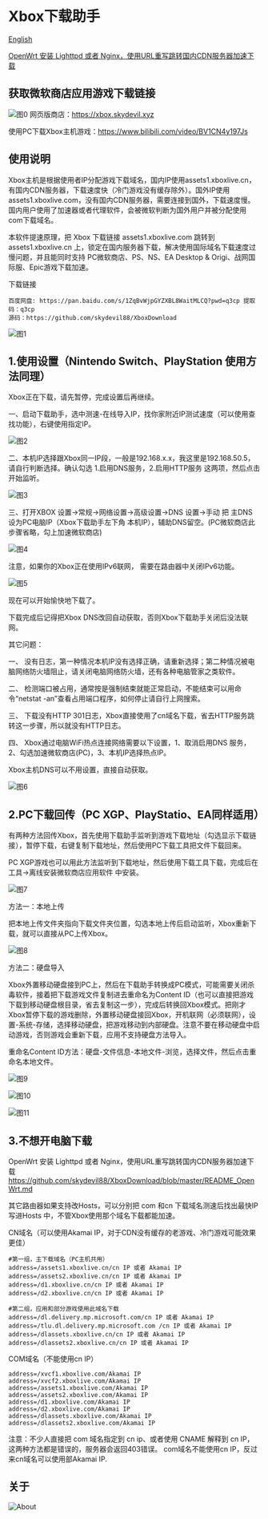 # Xbox下载助手
[English](https://github.com/skydevil88/XboxDownload-EN)

[OpenWrt 安装 Lighttpd 或者 Nginx，使用URL重写跳转国内CDN服务器加速下载](./README_OpenWrt.md)

获取微软商店应用游戏下载链接
---
![图0](doc/pm00.gif)
网页版商店：https://xbox.skydevil.xyz

使用PC下载Xbox主机游戏：https://www.bilibili.com/video/BV1CN4y197Js


使用说明
---
Xbox主机是根据使用者IP分配游戏下载域名，国内IP使用assets1.xboxlive.cn，有国内CDN服务器，下载速度快（冷门游戏没有缓存除外）。国外IP使用assets1.xboxlive.com，没有国内CDN服务器，需要连接到国外，下载速度慢。国内用户使用了加速器或者代理软件，会被微软判断为国外用户并被分配使用com下载域名。


本软件提速原理，把 Xbox 下载链接 assets1.xboxlive.com 跳转到 assets1.xboxlive.cn 上，锁定在国内服务器下载，解决使用国际域名下载速度过慢问题，并且能同时支持 PC微软商店、PS、NS、EA Desktop & Origi、战网国际服、Epic游戏下载加速。

下载链接
```
百度网盘: https://pan.baidu.com/s/1ZqBvWjpGYZXBL8WaitMLCQ?pwd=q3cp 提取码：q3cp
源码：https://github.com/skydevil88/XboxDownload
```
![图1](doc/pm01.png)

1.使用设置（Nintendo Switch、PlayStation 使用方法同理）
---
Xbox正在下载，请先暂停，完成设置后再继续。

一、启动下载助手，选中测速-在线导入IP，找你家附近IP测试速度（可以使用查找功能），右键使用指定IP。

![图2](doc/pm02.png)

二、本机IP选择跟Xbox同一IP段，一般是192.168.x.x，我这里是192.168.50.5，请自行判断选择。确认勾选 1.启用DNS服务，2.启用HTTP服务 这两项，然后点击 开始监听。

![图3](doc/pm03.png)


三、打开XBOX 设置->常规->网络设置->高级设置->DNS 设置->手动 把 主DNS 设为PC电脑IP（Xbox下载助手左下角 本机IP），辅助DNS留空。(PC微软商店此步骤省略，勾上加速微软商店)

![图4](doc/pm04.png)

注意，如果你的Xbox正在使用IPv6联网， 需要在路由器中关闭IPv6功能。

![图5](doc/pm05.png)

现在可以开始愉快地下载了。

下载完成后记得把Xbox DNS改回自动获取，否则Xbox下载助手关闭后没法联网。


其它问题：

一、	没有日志，第一种情况本机IP没有选择正确，请重新选择；第二种情况被电脑网络防火墙阻止，请关闭电脑网络防火墙，还有各种电脑管家之类软件。

二、	检测端口被占用，通常按是强制结束就能正常启动，不能结束可以用命令“netstat -an”查看占用端口程序，如何停止请自行上网搜索。

三、	下载没有HTTP 301日志，Xbox直接使用了cn域名下载，省去HTTP服务跳转这一步骤，所以就没有HTTP日志。

四、	Xbox通过电脑WiFi热点连接网络需要以下设置，1、取消启用DNS 服务，2、勾选加速微软商店(PC)，3、本机IP选择热点IP。

Xbox主机DNS可以不用设置，直接自动获取。

![图6](doc/pm06.png)


2.PC下载回传（PC XGP、PlayStatio、EA同样适用）
---
有两种方法回传Xbox，首先使用下载助手监听到游戏下载地址（勾选显示下载链接），暂停下载，右键复制下载地址，然后使用PC下载工具把文件下载回来。

PC XGP游戏也可以用此方法监听到下载地址，然后使用下载工具下载，完成后在 工具->离线安装微软商店应用软件 中安装。

![图7](doc/pm07.png)

方法一：本地上传

把本地上传文件夹指向下载文件夹位置，勾选本地上传后启动监听，Xbox重新下载，就可以直接从PC上传Xbox。

![图8](doc/pm08.png)

方法二：硬盘导入

Xbox外置移动硬盘接到PC上，然后在下载助手转换成PC模式，可能需要关闭杀毒软件，接着把下载游戏文件复制进去重命名为Content ID（也可以直接把游戏下载到移动硬盘根目录，省去复制这一步），完成后转换回Xbox模式。把刚才Xbox暂停下载的游戏删除，外置移动硬盘接回Xbox，开机联网（必须联网），设置-系统-存储，选择移动硬盘，把游戏移动到内部硬盘。注意不要在移动硬盘中启动游戏，否则游戏会重新下载，应用不支持硬盘方法导入。 

重命名Content ID方法：硬盘-文件信息-本地文件-浏览，选择文件，然后点击重命名本地文件。

![图9](doc/pm09.png)

![图10](doc/pm10.png)

![图11](doc/pm11.png)


3.不想开电脑下载
---
OpenWrt 安装 Lighttpd 或者 Nginx，使用URL重写跳转国内CDN服务器加速下载
https://github.com/skydevil88/XboxDownload/blob/master/README_OpenWrt.md


其它路由器如果支持改Hosts，可以分别把 com 和cn 下载域名测速后找出最快IP写进Hosts 中，不管Xbox使用那个域名下载都能加速。

CN域名（可以使用Akamai IP，对于CDN没有缓存的老游戏、冷门游戏可能效果更佳）
```
#第一组，主下载域名（PC主机共用）
address=/assets1.xboxlive.cn/cn IP 或者 Akamai IP 
address=/assets2.xboxlive.cn/cn IP 或者 Akamai IP 
address=/d1.xboxlive.cn/cn IP 或者 Akamai IP 
address=/d2.xboxlive.cn/cn IP 或者 Akamai IP 

#第二组，应用和部分游戏使用此域名下载
address=/dl.delivery.mp.microsoft.com/cn IP 或者 Akamai IP 
address=/tlu.dl.delivery.mp.microsoft.com /cn IP 或者 Akamai IP
address=/dlassets.xboxlive.cn/cn IP 或者 Akamai IP 
address=/dlassets2.xboxlive.cn/cn IP 或者 Akamai IP 
```
COM域名（不能使用cn IP）
```
address=/xvcf1.xboxlive.com/Akamai IP
address=/xvcf2.xboxlive.com/Akamai IP
address=/assets1.xboxlive.com/Akamai IP
address=/assets2.xboxlive.com/Akamai IP
address=/d1.xboxlive.com/Akamai IP
address=/d2.xboxlive.com/Akamai IP
address=/dlassets.xboxlive.com/Akamai IP
address=/dlassets2.xboxlive.com/Akamai IP
```
注意：不少人直接把 com 域名指定到 cn ip、或者使用 CNAME 解释到 cn IP，这两种方法都是错误的，服务器会返回403错误。 com域名不能使用cn IP，反过来cn域名可以使用部Akamai IP.

关于
---
![About](doc/About.png)
